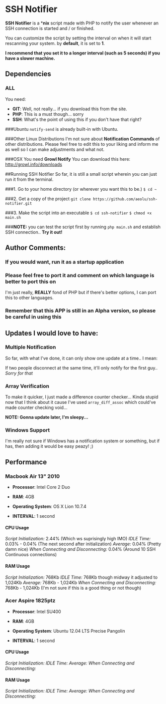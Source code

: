 # SSH Notifier

**SSH Notifier** is a ***nix** script made with PHP to notify the user whenever an SSH connection is started and / or finished.

You can customize the script by setting the interval on when it will start rescanning your system. by **default**, it is set to **1**.  

**I recommend that you set it to a longer interval (such as 5 seconds) if you have a slower machine.**

## Dependencies

### ALL

You need:

 * **GIT**: Well, not really... if you download this from the site.
 * **PHP**: This is a must though... sorry
 * **SSH**: What's the point of using this if you don't have that right?

###Ubuntu
`notify-send` is already built-in with Ubuntu.

###Other Linux Distributions
I'm not sure about **Notification Commands** of other distributions. Please feel free to edit this to your liking and inform me as well so I can make adjustments and what not.

###OSX
You need  **Growl Notify** You can download this here: http://growl.info/downloads


##Running SSH Notifier
So far, it is still a small script wherein you can just run it from the terminal.

###1. Go to your home directory (or wherever you want this to be.)
 `$ cd ~`

###2. Get a copy of the project
`git clone https://github.com/aeolu/ssh-notifier.git`

###3. Make the script into an executable
`$ cd ssh-notifier`
`$ chmod +x main.sh`

###**NOTE:** you can test the script first by running `php main.sh` and establish SSH connection.. **Try it out!**

## Author Comments:

### If you would want, run it as a startup application

### Please feel free to port it and comment on which language is better to port this on
I'm just really, **REALLY** fond of PHP but if there's better options, I can port this to other languages.

### Remember that this APP is still in an Alpha version, so please be careful in using this

## Updates I would love to have:

### Multiple Notification
So far, with what I've done, it can only show one update at a time.. I mean:

If two people disconnect at the same time, it'll only notify for the first guy.. *Sorry for that*

### Array Verification
To make it quicker, I just made a difference counter checker... Kinda stupid now that I think about it cause I've used `array_diff_assoc` which could've made counter checking void...

**NOTE: Gonna update later, I'm sleepy...**

### Windows Support
I'm really not sure if Windows has a notification system or something, but if has, then adding it would be easy peazy! ;)


## Performance

### Macbook Air 13" 2010

 * **Processor**: Intel Core 2 Duo
 * **RAM**: 4GB
 * **Operating System**: OS X Lion 10.7.4

 * **INTERVAL**: 1 second

#### CPU Usage

  *Script Initialization:* 2.44% (Which ws suprisingly high IMO)
  *IDLE Time:* 0.03% - 0.04% (The next second after initialization)
  *Average:* 0.04% (Pretty damn nice)
  *When Connecting and Disconnecting:* 0.04% (Around 10 SSH Continuous connections)

#### RAM Usage

  *Script Initialization:* 768Kb
  *IDLE Time:* 768Kb though midway it adjusted to 1,024Kb
  *Average:* 768Kb - 1,024Kb
  *When Connecting and Disconnecting:* 768Kb - 1,024Kb (I'm not sure if this is a good thing or not though)

### Acer Aspire 1825ptz

 * **Processor**: Intel SU400
 * **RAM**: 4GB
 * **Operating System**: Ubuntu 12.04 LTS Precise Pangolin

 * **INTERVAL**: 1 second

#### CPU Usage

  *Script Initialization:*
  *IDLE Time:*
  *Average:*
  *When Connecting and Disconnecting:*

#### RAM Usage

  *Script Initialization:*
  *IDLE Time:*
  *Average:*
  *When Connecting and Disconnecting:*
